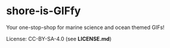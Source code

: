 # shore-is-GIFfy

Your one-stop-shop for marine science and ocean themed GIFs!


License: CC-BY-SA-4.0 (see **LICENSE.md**)